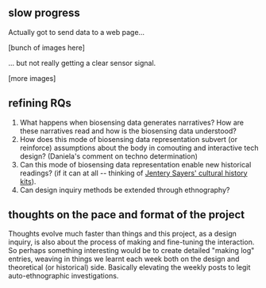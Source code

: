 ## slow progress
Actually got to send data to a web page...

[bunch of images here]

... but not really getting a clear sensor signal.

[more images]


## refining RQs
1. What happens when biosensing data generates narratives? How are these narratives read and how is the biosensing data understood?
2. How does this mode of biosensing data representation subvert (or reinforce) assumptions about the body in comouting and interactive tech design? (Daniela's comment on techno determination)
3. Can this mode of biosensing data representation enable new historical readings? (if it can at all -- thinking of [Jentery Sayers' cultural history kits](http://hyperrhiz.io/hyperrhiz13/workshops-kits/early-wearables.html)).
4. Can design inquiry methods be extended through ethnography?

## thoughts on the pace and format of the project
Thoughts evolve much faster than things and this project, as a design inquiry, is also about the process of making and fine-tuning the interaction. So perhaps something interesting would be to create detailed "making log" entries, weaving in things we learnt each week both on the design and theoretical (or historical) side. Basically elevating the weekly posts to legit auto-ethnographic investigations.


